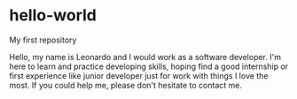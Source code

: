# hello-world
My first repository

Hello, my name is Leonardo and I would work as a software developer. I'm here to learn and practice developing skills, hoping find a good internship or first experience like junior developer just for work with things I love the most. If you could help me, please don't hesitate to contact me.
